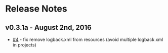 # Release Notes

## v0.3.1a - August 2nd, 2016

- [#4](https://github.com/gorillalabs/logback-riemann-appender/pull/4) - fix remove logback.xml from resources (avoid multiple logback.xml in projects)
